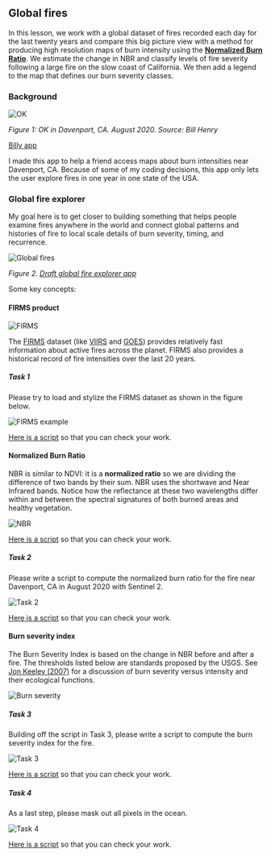 ## Global fires  

In this lesson, we work with a global dataset of fires recorded each day for the last twenty years and compare this big picture view with a method for producing high resolution maps of burn intensity using the [**Normalized Burn Ratio**](https://un-spider.org/advisory-support/recommended-practices/recommended-practice-burn-severity/in-detail/normalized-burn-ratio). We estimate the change in NBR and classify levels of fire severity following a large fire on the slow coast of California. We then add a legend to the map that defines our burn severity classes.      

### Background  

![OK](images/rwh-fire02.jpg)

_Figure 1: OK in Davenport, CA. August 2020. Source: Bill Henry_

[Billy app](https://jhowarth.users.earthengine.app/view/billy-app)

I made this app to help a friend access maps about burn intensities near Davenport, CA. Because of some of my coding decisions, this app only lets the user explore fires in one year in one state of the USA.

### Global fire explorer

My goal here is to get closer to building something that helps people examine fires anywhere in the world and connect global patterns and histories of fire to local scale details of burn severity, timing, and recurrence.  

![Global fires](images/global_fires.jpg)  

_Figure 2. [Draft global fire explorer app](https://jhowarth.users.earthengine.app/view/eeprimer-global-fire-explorer)_

Some key concepts:  

#### FIRMS product

![FIRMS](https://cdn.earthdata.nasa.gov/conduit/upload/17937/Screen_Shot_2021-09-20_at_2.41.29_PM.png)

The [FIRMS](https://earthdata.nasa.gov/earth-observation-data/near-real-time/firms) dataset (like [VIIRS](https://lpdaac.usgs.gov/documents/427/VNP14_User_Guide_V1.pdf) and [GOES](https://www.goes-r.gov/products/baseline-fire-hot-spot.html)) provides relatively fast information about active fires across the planet. FIRMS also provides a historical record of fire intensities over the last 20 years.  

##### Task 1  

Please try to load and stylize the FIRMS dataset as shown in the figure below.  

![FIRMS example](images/firms.jpg)

[Here is a script](../scripts/firms.js) so that you can check your work.

#### Normalized Burn Ratio  

NBR is similar to NDVI: it is a **normalized ratio** so we are dividing the difference of two bands by their sum. NBR uses the shortwave and Near Infrared bands. Notice how the reflectance at these two wavelengths differ within and between the spectral signatures of both burned areas and healthy vegetation.  

![NBR](https://un-spider.org/sites/default/files/Spectral_responses.jpg)

[Here is a script](../scripts/firms.js) so that you can check your work.

##### Task 2  

Please write a script to compute the normalized burn ratio for the fire near Davenport, CA in August 2020 with Sentinel 2.

![Task 2](images/dnbr01.jpg)

[Here is a script](../scripts/nbr01.js) so that you can check your work.

#### Burn severity index    

The Burn Severity Index is based on the change in NBR before and after a fire. The thresholds listed below are standards proposed by the USGS. See [Jon Keeley (2007)](https://pubs.er.usgs.gov/publication/70032718) for a discussion of burn severity versus intensity and their ecological functions.

![Burn severity](https://un-spider.org/sites/default/files/table+legend.PNG)  

##### Task 3  

Building off the script in Task 3, please write a script to compute the burn severity index for the fire.

![Task 3](images/dnbr02.jpg)

[Here is a script](../scripts/nbr02.js) so that you can check your work.

##### Task 4  

As a last step, please mask out all pixels in the ocean.  

![Task 4](images/dnbr03.jpg)

[Here is a script](../scripts/nbr03.js) so that you can check your work.
